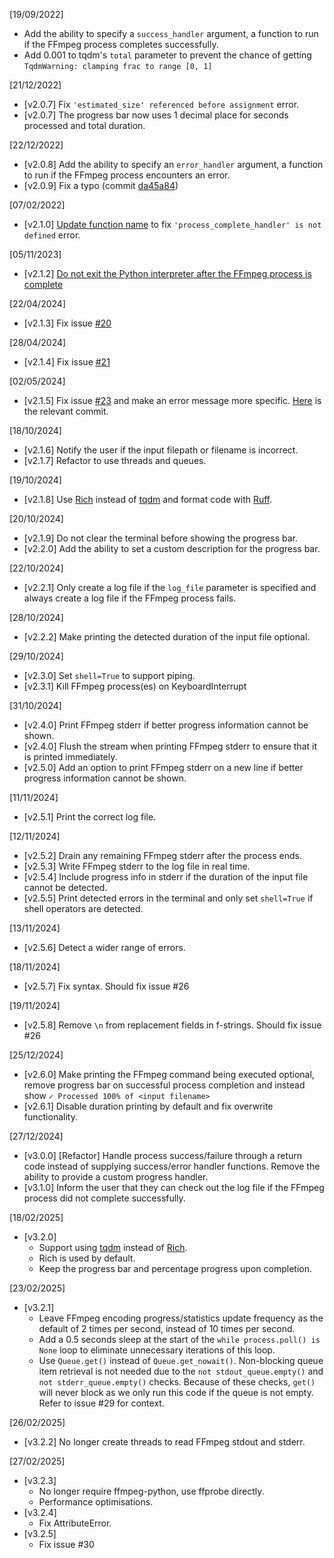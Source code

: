[19/09/2022]
- Add the ability to specify a `success_handler` argument, a function to run if the FFmpeg process completes successfully.
- Add 0.001 to tqdm's `total` parameter to prevent the chance of getting `TqdmWarning: clamping frac to range [0, 1]`

[21/12/2022]
- [v2.0.7] Fix `'estimated_size' referenced before assignment` error.
- [v2.0.7] The progress bar now uses 1 decimal place for seconds processed and total duration.

[22/12/2022]
- [v2.0.8] Add the ability to specify an `error_handler` argument, a function to run if the FFmpeg process encounters an error.
- [v2.0.9] Fix a typo (commit [da45a84](https://github.com/CrypticSignal/better-ffmpeg-progress/commit/da45a8416856ab7d3c7b748db5703fa3dbc65f60))

[07/02/2022]
- [v2.1.0] [Update function name](https://github.com/CrypticSignal/better-ffmpeg-progress/commit/572fe8a0d71957d00b833134a4d35170630203fa) to fix `'process_complete_handler' is not defined` error.

[05/11/2023]
- [v2.1.2] [Do not exit the Python interpreter after the FFmpeg process is complete](https://github.com/CrypticSignal/better-ffmpeg-progress/commit/0a358810773835297faae688689c6e0d8a5859ae)

[22/04/2024]
- [v2.1.3] Fix issue [#20](https://github.com/CrypticSignal/better-ffmpeg-progress/issues/20)

[28/04/2024]
- [v2.1.4] Fix issue [#21](https://github.com/CrypticSignal/better-ffmpeg-progress/issues/21)

[02/05/2024]
- [v2.1.5] Fix issue [#23](https://github.com/CrypticSignal/better-ffmpeg-progress/issues/23) and make an error message more specific. [Here](https://github.com/CrypticSignal/better-ffmpeg-progress/commit/a6ef7f26d080b684144021301f3b2aa5e0834dae) is the relevant commit.

[18/10/2024]
- [v2.1.6] Notify the user if the input filepath or filename is incorrect.
- [v2.1.7] Refactor to use threads and queues.

[19/10/2024]
- [v2.1.8] Use [Rich](https://github.com/Textualize/rich) instead of [tqdm](https://github.com/tqdm/tqdm) and format code with [Ruff](https://github.com/astral-sh/ruff).

[20/10/2024]
- [v2.1.9] Do not clear the terminal before showing the progress bar.
- [v2.2.0] Add the ability to set a custom description for the progress bar.

[22/10/2024]
- [v2.2.1] Only create a log file if the `log_file` parameter is specified and always create a log file if the FFmpeg process fails.

[28/10/2024]
- [v2.2.2] Make printing the detected duration of the input file optional.

[29/10/2024]
- [v2.3.0] Set `shell=True` to support piping.
- [v2.3.1] Kill FFmpeg process(es) on KeyboardInterrupt

[31/10/2024]
- [v2.4.0] Print FFmpeg stderr if better progress information cannot be shown.
- [v2.4.0] Flush the stream when printing FFmpeg stderr to ensure that it is printed immediately.
- [v2.5.0] Add an option to print FFmpeg stderr on a new line if better progress information cannot be shown.

[11/11/2024]
- [v2.5.1] Print the correct log file.

[12/11/2024]
- [v2.5.2] Drain any remaining FFmpeg stderr after the process ends.
- [v2.5.3] Write FFmpeg stderr to the log file in real time.
- [v2.5.4] Include progress info in stderr if the duration of the input file cannot be detected.
- [v2.5.5] Print detected errors in the terminal and only set `shell=True` if shell operators are detected.

[13/11/2024]
- [v2.5.6] Detect a wider range of errors.

[18/11/2024]
- [v2.5.7] Fix syntax. Should fix issue #26

[19/11/2024]
- [v2.5.8] Remove `\n` from replacement fields in f-strings. Should fix issue #26

[25/12/2024]
- [v2.6.0] Make printing the FFmpeg command being executed optional, remove progress bar on successful process completion and instead show `✓ Processed 100% of <input filename>`
- [v2.6.1] Disable duration printing by default and fix overwrite functionality.

[27/12/2024]
- [v3.0.0] [Refactor] Handle process success/failure through a return code instead of supplying success/error handler functions. Remove the ability to provide a custom progress handler.
- [v3.1.0] Inform the user that they can check out the log file if the FFmpeg process did not complete successfully.

[18/02/2025]
- [v3.2.0] 
    - Support using [tqdm](https://github.com/tqdm/tqdm) instead of [Rich](https://github.com/Textualize/rich).
    - Rich is used by default.
    - Keep the progress bar and percentage progress upon completion.

[23/02/2025]
- [v3.2.1] 
    - Leave FFmpeg encoding progress/statistics update frequency as the default of 2 times per second, instead of 10 times per second.
    - Add a 0.5 seconds sleep at the start of the `while process.poll() is None` loop to eliminate unnecessary iterations of this loop.
    - Use `Queue.get()` instead of `Queue.get_nowait()`. Non-blocking queue item retrieval is not needed due to the `not stdout_queue.empty()` and `not stderr_queue.empty()` checks. Because of these checks, `get()` will never block as we only run this code if the queue is not empty. Refer to issue #29 for context.

[26/02/2025]
- [v3.2.2] No longer create threads to read FFmpeg stdout and stderr.

[27/02/2025]
- [v3.2.3]
    - No longer require ffmpeg-python, use ffprobe directly.
    - Performance optimisations.
- [v3.2.4]
    - Fix AttributeError.
- [v3.2.5]
    - Fix issue #30